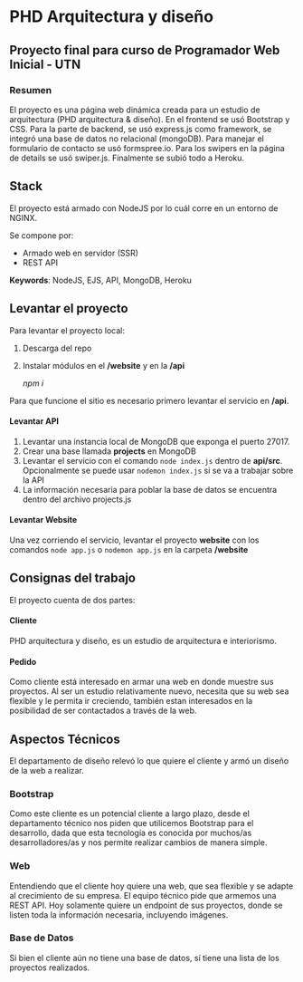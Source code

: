 # PHD Arquitectura y diseño
## Proyecto final para curso de Programador Web Inicial - UTN
### Resumen

El proyecto es una página web dinámica creada para un estudio de arquitectura (PHD arquitectura & diseño). En el frontend se usó Bootstrap y CSS. Para la parte de backend, se usó express.js como framework, se integró una base de datos no relacional (mongoDB). Para manejar el formulario de contacto se usó formspree.io. Para los swipers en la página de details se usó swiper.js. Finalmente se subió todo a Heroku.

## Stack
El proyecto está armado con NodeJS por lo cuál corre en un entorno de NGINX.

Se compone por:

 - Armado web en servidor (SSR)
 - REST API

**Keywords**: NodeJS, EJS, API, MongoDB, Heroku

## Levantar el proyecto
Para levantar el proyecto local:

 1. Descarga del repo
 2. Instalar módulos en el **/website** y en la  **/api**

    *npm i* 

Para que funcione el sitio es necesario primero levantar el servicio en **/api**.

#### Levantar API

 1. Levantar una instancia local de MongoDB que exponga el puerto 27017. 
 2. Crear una base llamada **projects** en MongoDB
 3. Levantar el servicio con el comando `node index.js` dentro de **api/src**. Opcionalmente se puede usar `nodemon index.js` si se va a trabajar sobre la API
 4. La información necesaria para poblar la base de datos se encuentra dentro del archivo projects.js

#### Levantar Website

Una vez corriendo el servicio, levantar el proyecto **website** con los comandos `node app.js` o `nodemon app.js` en la carpeta **/website**


## Consignas del trabajo

El proyecto cuenta de dos partes:
   

#### Cliente
PHD arquitectura y diseño, es un estudio de arquitectura e interiorismo.

  

#### Pedido

Como cliente está interesado en armar una web en donde muestre sus proyectos. Al ser un estudio relativamente nuevo, necesita que su web sea flexible y le permita ir creciendo, también estan interesados en la posibilidad de ser contactados a través de la web.

  

## Aspectos Técnicos

El departamento de diseño relevó lo que quiere el cliente y armó un diseño de la web a realizar.  

### Bootstrap

Como este cliente es un potencial cliente a largo plazo, desde el departamento técnico nos piden que utilicemos Bootstrap para el desarrollo, dada que esta tecnología es conocida por muchos/as desarrolladores/as y nos permite realizar cambios de manera simple.

  
### Web

Entendiendo que el cliente hoy quiere una web, que sea flexible y se adapte al crecimiento de su empresa. El equipo técnico pide que armemos una REST API. Hoy solamente quiere un endpoint de sus proyectos, donde se listen toda la información necesaria, incluyendo imágenes.

 

### Base de Datos

Si bien el cliente aún no tiene una base de datos, sí tiene una lista de los proyectos realizados.
